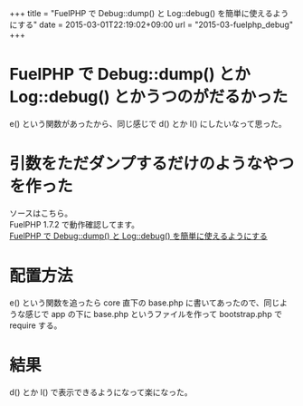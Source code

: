 +++
title = "FuelPHP で Debug::dump() と Log::debug() を簡単に使えるようにする"
date = 2015-03-01T22:19:02+09:00
url = "2015-03-fuelphp_debug"
+++

FuelPHP で Debug::dump() とか Log::debug() とかうつのがだるかった
====
e() という関数があったから、同じ感じで d() とか l() にしたいなって思った。

引数をただダンプするだけのようなやつを作った
====
ソースはこちら。  
FuelPHP 1.7.2 で動作確認してます。  
[FuelPHP で Debug::dump() と Log::debug() を簡単に使えるようにする](https://gist.github.com/5000164/a933cb3f485c9a60a1a0)

配置方法
====
e() という関数を追ったら core 直下の base.php に書いてあったので、同じような感じで app の下に base.php というファイルを作って bootstrap.php で require する。

結果
====
d() とか l() で表示できるようになって楽になった。
